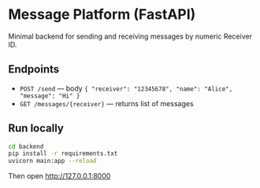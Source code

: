 # Message Platform (FastAPI)

Minimal backend for sending and receiving messages by numeric Receiver ID.

## Endpoints
- `POST /send`  — body `{ "receiver": "12345678", "name": "Alice", "message": "Hi" }`
- `GET /messages/{receiver}` — returns list of messages

## Run locally
```bash
cd backend
pip install -r requirements.txt
uvicorn main:app --reload
```
Then open http://127.0.0.1:8000

